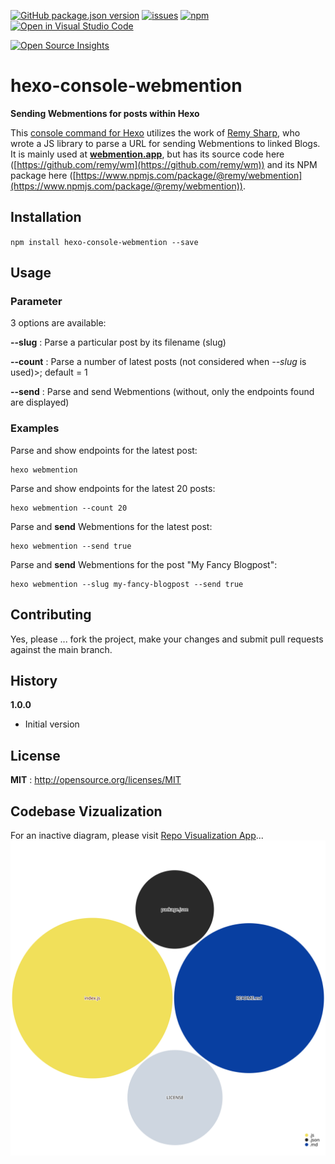 [![GitHub package.json version](https://img.shields.io/github/package-json/v/kristofzerbe/hexo-console-webmention?label=version&style=flat-square)](https://github.com/kristofzerbe/hexo-console-webmention/blob/main/package.json)
[![issues](https://img.shields.io/github/issues/kristofzerbe/hexo-console-webmention?label=github%20issues&style=flat-square)](https://github.com/kristofzerbe/hexo-console-webmention/issues)
[![npm](https://img.shields.io/npm/dm/hexo-console-webmention?label=npm%20downloads&style=flat-square)](https://www.npmjs.com/package/hexo-console-webmention)
[![Open in Visual Studio Code](https://open.vscode.dev/badges/open-in-vscode.svg)](https://open.vscode.dev/kristofzerbe/hexo-console-webmention)

[![Open Source Insights](https://kiko.io/images/insights-logo.png)](https://deps.dev/npm/hexo-console-webmention)

# hexo-console-webmention

**Sending Webmentions for posts within Hexo**

This [console command for Hexo](https://hexo.io/api/console.html) utilizes the work of [Remy Sharp](https://remysharp.com/2019/06/18/send-outgoing-webmentions), who wrote a JS library to parse a URL for sending Webmentions to linked Blogs. It is mainly used at [**webmention.app**](https://webmention.app/), but has its source code here ([https://github.com/remy/wm](https://github.com/remy/wm)) and its NPM package here ([https://www.npmjs.com/package/@remy/webmention](https://www.npmjs.com/package/@remy/webmention)).

## Installation

``npm install hexo-console-webmention --save``

## Usage

### Parameter

3 options are available:

**--slug** <string>: Parse a particular post by its filename (slug)

**--count** <int>: Parse a number of latest posts (not considered when *--slug* is used)>; default = 1

**--send** <bool>: Parse and send Webmentions (without, only the endpoints found are displayed) 

### Examples

Parse and show endpoints for the latest post:

```
hexo webmention
```

Parse and show endpoints for the latest 20 posts:

```
hexo webmention --count 20
```

Parse and **send** Webmentions for the latest post:

```
hexo webmention --send true
```

Parse and **send** Webmentions for the post "My Fancy Blogpost":

```
hexo webmention --slug my-fancy-blogpost --send true
```


## Contributing

Yes, please ... fork the project, make your changes and submit pull requests against the main branch.

## History
**1.0.0**
- Initial version

## License

**MIT** : http://opensource.org/licenses/MIT

## Codebase Vizualization
For an inactive diagram, please visit [Repo Visualization App](https://octo-repo-visualization.vercel.app/?repo=kristofzerbe%2Fhexo-console-webmention)...
![Visualization of the codebase](./DIAGRAM.svg)